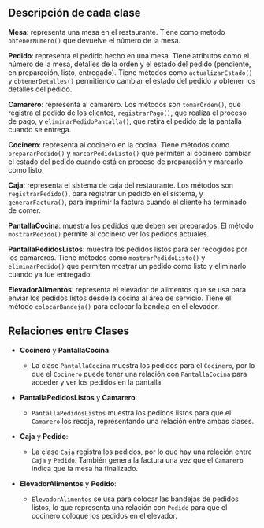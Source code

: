 ## **Descripción de cada clase**

**Mesa**: representa una mesa en el restaurante. Tiene como metodo `obtenerNumero()` que devuelve el número de la mesa.

**Pedido**: representa el pedido hecho en una mesa. Tiene atributos como el número de la mesa, detalles de la orden y el estado del pedido (pendiente, en preparación, listo, entregado). Tiene métodos como `actualizarEstado()` y `obtenerDetalles()` permitiendo cambiar el estado del pedido y obtener los detalles del pedido.

**Camarero**: representa al camarero. Los métodos son `tomarOrden()`, que registra el pedido de los clientes, `registrarPago()`, que realiza el proceso de pago, y `eliminarPedidoPantalla()`, que retira el pedido de la pantalla cuando se entrega.

**Cocinero**: representa al cocinero en la cocina. Tiene métodos como `prepararPedido()` y `marcarPedidoListo()` que permiten al cocinero cambiar el estado del pedido cuando está en proceso de preparación y marcarlo como listo.

**Caja**: representa el sistema de caja del restaurante. Los métodos son `registrarPedido()`, para registrar un pedido en el sistema, y `generarFactura()`, para imprimir la factura cuando el cliente ha terminado de comer.

**PantallaCocina**: muestra los pedidos que deben ser preparados. El método `mostrarPedido()` permite al cocinero ver los pedidos actuales.

**PantallaPedidosListos**: muestra los pedidos listos para ser recogidos por los camareros. Tiene métodos como `mostrarPedidoListo()` y `eliminarPedido()` que permiten mostrar un pedido como listo y eliminarlo cuando ya fue entregado.

**ElevadorAlimentos**: representa el elevador de alimentos que se usa para enviar los pedidos listos desde la cocina al área de servicio. Tiene el método `colocarBandeja()` para colocar la bandeja en el elevador.

## **Relaciones entre Clases**

*   **Cocinero** y **PantallaCocina**:

    *   La clase `PantallaCocina` muestra los pedidos para el `Cocinero`, por lo que el `Cocinero` puede tener una relación con `PantallaCocina` para acceder y ver los pedidos en la pantalla.

*   **PantallaPedidosListos** y **Camarero**:

    *   `PantallaPedidosListos` muestra los pedidos listos para que el `Camarero` los recoja, representando una relación entre ambas clases.

*   **Caja** y **Pedido**:

    *   La clase `Caja` registra los pedidos, por lo que hay una relación entre `Caja` y `Pedido`. También genera la factura una vez que el `Camarero` indica que la mesa ha finalizado.

*   **ElevadorAlimentos** y **Pedido**:

    *   `ElevadorAlimentos` se usa para colocar las bandejas de pedidos listos, lo que representa una relación con `Pedido` para que el cocinero coloque los pedidos en el elevador.